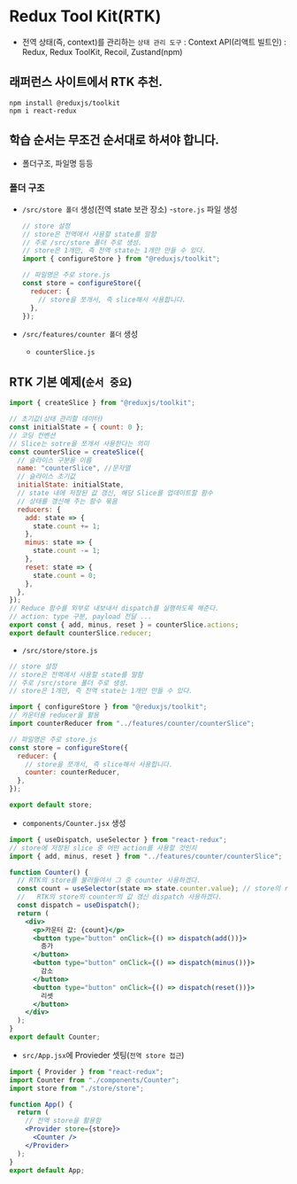 # Redux Tool Kit(RTK)

- 전역 상태(즉, context)를 관리하는 `상태 관리 도구`
  : Context API(리액트 빌트인)
  : Redux, Redux ToolKit, Recoil, Zustand(npm)

## 래퍼런스 사이트에서 RTK 추천.

```
npm install @reduxjs/toolkit
npm i react-redux
```

## 학습 순서는 무조건 순서대로 하셔야 합니다.

- 폴더구조, 파일명 등등

### 폴더 구조

- `/src/store 폴더` 생성(전역 state 보관 장소) -`store.js` 파일 생성

  ```js
  // store 설정
  // store은 전역에서 사용할 state를 말함
  // 주로 /src/store 폴더 주로 생성.
  // store은 1개만, 즉 전역 state는 1개만 만들 수 있다.
  import { configureStore } from "@reduxjs/toolkit";

  // 파일명은 주로 store.js
  const store = configureStore({
    reducer: {
      // store을 쪼개서, 즉 slice해서 사용합니다.
    },
  });
  ```

- `/src/features/counter 폴더` 생성
  - `counterSlice.js`

## RTK 기본 예제(`순서 중요`)

```js
import { createSlice } from "@reduxjs/toolkit";

// 초기값(상태 관리할 데이터)
const initialState = { count: 0 };
// 코딩 컨벤션
// Slice는 sotre을 쪼개서 사용한다는 의미
const counterSlice = createSlice({
  // 슬라이스 구분용 이름
  name: "counterSlice", //문자열
  // 슬라이스 초기값
  initialState: initialState,
  // state 내에 저장된 값 갱신, 해당 Slice를 업데이트할 함수
  // 상태를 갱신해 주는 함수 묶음
  reducers: {
    add: state => {
      state.count += 1;
    },
    minus: state => {
      state.count -= 1;
    },
    reset: state => {
      state.count = 0;
    },
  },
});
// Reduce 함수를 외부로 내보내서 dispatch를 실행하도록 해준다.
// action: type 구분, payload 전달 ...
export const { add, minus, reset } = counterSlice.actions;
export default counterSlice.reducer;
```

- `/src/store/store.js`

```js
// store 설정
// store은 전역에서 사용할 state를 말함
// 주로 /src/store 폴더 주로 생성.
// store은 1개만, 즉 전역 state는 1개만 만들 수 있다.

import { configureStore } from "@reduxjs/toolkit";
// 카운터용 reducer을 활용
import counterReducer from "../features/counter/counterSlice";

// 파일명은 주로 store.js
const store = configureStore({
  reducer: {
    // store을 쪼개서, 즉 slice해서 사용합니다.
    counter: counterReducer,
  },
});

export default store;
```

- `components/Counter.jsx` 생성

```jsx
import { useDispatch, useSelector } from "react-redux";
// store에 저장된 slice 중 어떤 action를 사용할 것인지
import { add, minus, reset } from "../features/counter/counterSlice";

function Counter() {
  // RTK의 store를 불러들여서 그 중 counter 사용하겠다.
  const count = useSelector(state => state.counter.value); // store의 reducer의 키와 키값를 사용
  //   RTK의 store의 counter의 값 갱신 dispatch 사용하겠다.
  const dispatch = useDispatch();
  return (
    <div>
      <p>카운터 값: {count}</p>
      <button type="button" onClick={() => dispatch(add())}>
        증가
      </button>
      <button type="button" onClick={() => dispatch(minus())}>
        감소
      </button>
      <button type="button" onClick={() => dispatch(reset())}>
        리셋
      </button>
    </div>
  );
}
export default Counter;
```

- `src/App.jsx`에 Provieder 셋팅(`전역 store 접근`)

```jsx
import { Provider } from "react-redux";
import Counter from "./components/Counter";
import store from "./store/store";

function App() {
  return (
    // 전역 store을 활용함
    <Provider store={store}>
      <Counter />
    </Provider>
  );
}
export default App;
```
